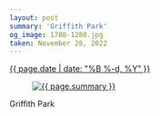 ```yaml
---
layout: post
summary: 'Griffith Park'
og_image: 1708-1280.jpg
taken: November 28, 2022
---
```


<div class="post">
 <time>
  <a href="/1708">
   {{ page.date | date: "%B %-d, %Y" }}
  </a>
 </time>
 <a href="/1708">
  <figure data-taken="11/28/2022">
   <img alt="{{ page.summary }}" sizes="(min-width: 700px) 50vw, calc(100vw - 2rem)" src="{{ site.assets_url }}/1708-640.jpg" srcset="{{ site.assets_url }}/1708-320.jpg 320w, {{ site.assets_url }}/1708-640.jpg 640w, {{ site.assets_url }}/1708-960.jpg 960w, {{ site.assets_url }}/1708-1280.jpg 1280w"/>
  </figure>
 </a>
 <span>
  Griffith Park
 </span>
</div>
